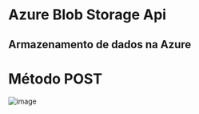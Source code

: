 # Azure Blob Storage Api

## Armazenamento de dados na Azure

# Método POST

![image](https://user-images.githubusercontent.com/6372185/219971964-b5b4a36a-1d37-4f48-b96e-90e2a47030d4.png)

